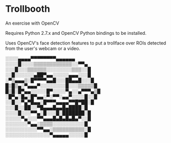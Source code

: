 # Trollbooth
An exercise with OpenCV

Requires Python 2.7.x and OpenCV Python bindings to be installed.

Uses OpenCV's face detection features to put a trollface over ROIs detected from the user's
webcam or a video.

░░░░▄▄▄▄▀▀▀▀▀▀▀▀▄▄▄▄▄▄  
░░░░█░░░░▒▒▒▒▒▒▒▒▒▒▒▒░░▀▀▄  
░░░█░░░▒▒▒▒▒▒░░░░░░░░▒▒▒░░█  
░░█░░░░░░▄██▀▄▄░░░░░▄▄▄░░░█  
░▀▒▄▄▄▒░█▀▀▀▀▄▄█░░░██▄▄█░░░█  
█▒█▒▄░▀▄▄▄▀░░░░░░░░█░░░▒▒▒▒▒█  
█▒█░█▀▄▄░░░░░█▀░░░░▀▄░░▄▀▀▀▄▒█  
░█▀▄░█▄░█▀▄▄░▀░▀▀░▄▄▀░░░░█░░█  
░░█░░▀▄▀█▄▄░█▀▀▀▄▄▄▄▀▀█▀██░█  
░░░█░░██░░▀█▄▄▄█▄▄█▄████░█  
░░░░█░░░▀▀▄░█░░░█░███████░█  
░░░░░▀▄░░░▀▀▄▄▄█▄█▄█▄█▄▀░░█  
░░░░░░░▀▄▄░▒▒▒▒░░░░░░░░░░█  
░░░░░░░░░░▀▀▄▄░▒▒▒▒▒▒▒▒▒▒░█  
░░░░░░░░░░░░░░▀▄▄▄▄▄░░░░░█
